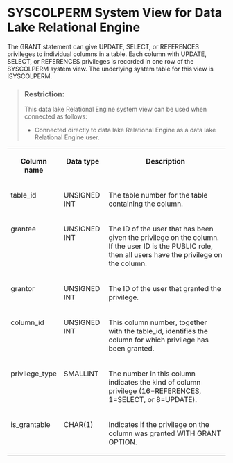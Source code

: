 <!-- loio3be726d16c5f1014a99fa1418cc708d9 -->

# SYSCOLPERM System View for Data Lake Relational Engine

The GRANT statement can give UPDATE, SELECT, or REFERENCES privileges to individual columns in a table. Each column with UPDATE, SELECT, or REFERENCES privileges is recorded in one row of the SYSCOLPERM system view. The underlying system table for this view is ISYSCOLPERM.



> ### Restriction:  
> This data lake Relational Engine system view can be used when connected as follows:
> 
> -   Connected directly to data lake Relational Engine as a data lake Relational Engine user.




<table>
<tr>
<th valign="top">

Column name



</th>
<th valign="top">

Data type



</th>
<th valign="top">

Description



</th>
</tr>
<tr>
<td valign="top">

table\_id



</td>
<td valign="top">

UNSIGNED INT



</td>
<td valign="top">

The table number for the table containing the column.



</td>
</tr>
<tr>
<td valign="top">

grantee



</td>
<td valign="top">

UNSIGNED INT



</td>
<td valign="top">

The ID of the user that has been given the privilege on the column. If the user ID is the PUBLIC role, then all users have the privilege on the column.



</td>
</tr>
<tr>
<td valign="top">

grantor



</td>
<td valign="top">

UNSIGNED INT



</td>
<td valign="top">

The ID of the user that granted the privilege.



</td>
</tr>
<tr>
<td valign="top">

column\_id



</td>
<td valign="top">

UNSIGNED INT



</td>
<td valign="top">

This column number, together with the table\_id, identifies the column for which privilege has been granted.



</td>
</tr>
<tr>
<td valign="top">

privilege\_type



</td>
<td valign="top">

SMALLINT



</td>
<td valign="top">

The number in this column indicates the kind of column privilege \(16=REFERENCES, 1=SELECT, or 8=UPDATE\).



</td>
</tr>
<tr>
<td valign="top">

is\_grantable



</td>
<td valign="top">

CHAR\(1\)



</td>
<td valign="top">

Indicates if the privilege on the column was granted WITH GRANT OPTION.



</td>
</tr>
</table>

